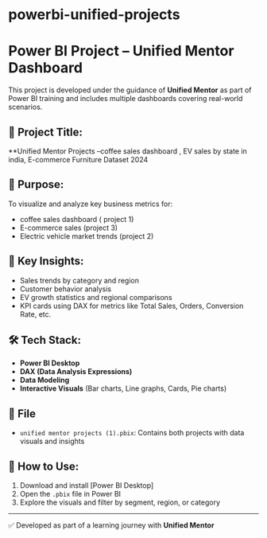 # powerbi-unified-projects
# Power BI Project – Unified Mentor Dashboard

This project is developed under the guidance of **Unified Mentor** as part of Power BI training and includes multiple dashboards covering real-world scenarios.

## 📁 Project Title:
**Unified Mentor Projects –coffee sales dashboard , EV sales by state in india, E-commerce Furniture Dataset 2024

## 🎯 Purpose:
To visualize and analyze key business metrics for:
- coffee sales dashboard ( project 1)
- E-commerce sales (project 3)
- Electric vehicle market trends (project 2)

## 🧠 Key Insights:
- Sales trends by category and region
- Customer behavior analysis
- EV growth statistics and regional comparisons
- KPI cards using DAX for metrics like Total Sales, Orders, Conversion Rate, etc.

## 🛠️ Tech Stack:
- **Power BI Desktop**
- **DAX (Data Analysis Expressions)**
- **Data Modeling**
- **Interactive Visuals** (Bar charts, Line graphs, Cards, Pie charts)

## 📂 File
- `unified mentor projects (1).pbix`: Contains both projects with data visuals and insights

## 🚀 How to Use:
1. Download and install [Power BI Desktop]
2. Open the `.pbix` file in Power BI
3. Explore the visuals and filter by segment, region, or category

---

✅ Developed as part of a learning journey with **Unified Mentor**

